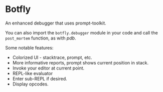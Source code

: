# Botfly

An enhanced debugger that uses prompt-toolkit.


You can also import the `botfly.debugger` module in your code and call the
`post_mortem` function, as with *pdb*.

Some notable features:

* Colorized UI - stacktrace, prompt, etc.
* More informative reports, prompt shows current position in stack.
* Invoke your editor at current point.
* REPL-like evaluator
* Enter sub-REPL if desired.
* Display opcodes.
